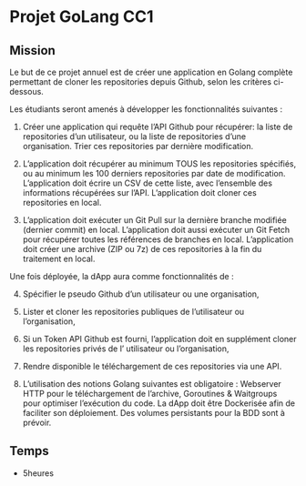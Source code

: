 # Projet GoLang CC1

## Mission 

Le but de ce projet annuel est de créer une application en Golang complète permettant de cloner les repositories depuis Github, selon les critères ci-dessous.

Les étudiants seront amenés à développer les fonctionnalités suivantes : 
1. Créer une application qui requête l’API Github pour récupérer:
la liste de repositories d’un utilisateur, ou la liste de repositories d’une organisation.
Trier ces repositories par dernière modification.

2. L’application doit récupérer au minimum TOUS les repositories spécifiés, ou au minimum les 100 derniers repositories par date de modification.
L’application doit écrire un CSV de cette liste, avec l’ensemble des informations récupérées sur l’API. L’application doit cloner ces repositories en local.

3. L’application doit exécuter un Git Pull sur la dernière branche modifiée (dernier commit) en local. L’application doit aussi exécuter un Git Fetch pour récupérer toutes les références de branches en local. L’application doit créer une archive (ZIP ou 7z) de ces repositories à la fin du traitement en local.

Une fois déployée, la dApp aura comme fonctionnalités de :

4. Spécifier le pseudo Github d’un utilisateur ou une organisation,
5. Lister et cloner les repositories publiques de l’utilisateur ou l’organisation,
6. Si un Token API Github est fourni, l’application doit en supplément cloner les repositories privés de l’ utilisateur ou l’organisation,
7. Rendre disponible le téléchargement de ces repositories via une API.

8. L’utilisation des notions Golang suivantes est obligatoire : Webserver HTTP pour le téléchargement de l’archive, Goroutines & Waitgroups pour optimiser l’exécution du code.
La dApp doit être Dockerisée afin de faciliter son déploiement. Des volumes persistants pour la BDD sont à prévoir.

## Temps
- 5heures

